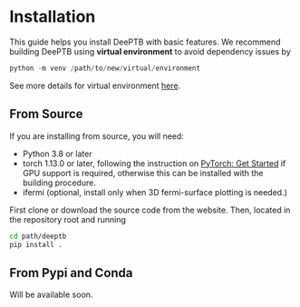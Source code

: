 # Installation

This guide helps you install DeePTB with basic features. We recommend building DeePTB using **virtual environment** to avoid dependency issues by

```python
python -m venv /path/to/new/virtual/environment
``` 
See more details for virtual environment [here](https://docs.python.org/3/tutorial/venv.html).

## From Source
If you are installing from source, you will need:

- Python 3.8 or later
- torch 1.13.0 or later, following the instruction on [PyTorch: Get Started](https://pytorch.org/get-started/locally) if GPU support is required, otherwise this can be installed with the building procedure.
- ifermi (optional, install only when 3D fermi-surface plotting is needed.)

First clone or download the source code from the website.
Then, located in the repository root and running 

```bash
cd path/deeptb
pip install .
```
## From Pypi and Conda

Will be available soon.
